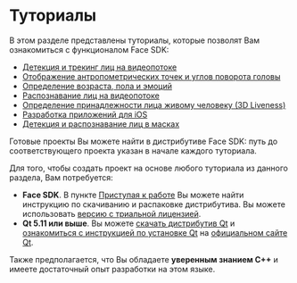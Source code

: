 # Туториалы 

В этом разделе представлены туториалы, которые позволят Вам ознакомиться с функционалом Face SDK:

* [Детекция и трекинг лиц на видеопотоке](face_detection_and_tracking_in_a_video_stream.md)
* [Отображение антропометрических точек и углов поворота головы](displaying_anthropometric_points_and_head_rotation_angles.md)
* [Определение возраста, пола и эмоций](estimating_age_gender_and_emotions.md)
* [Распознавание лиц на видеопотоке](face_recognition_in_a_video_stream.md)
* [Определение принадлежности лица живому человеку (3D Liveness)](liveness_detection.md)
* [Разработка приложений для iOS](developing_apps_for_ios.md)
* [Детекция и распознавание лиц в масках](detection_and_recognition_of_masked_faces.md)

Готовые проекты Вы можете найти в дистрибутиве Face SDK: путь до соответствующего проекта указан в начале каждого туториала.

Для того, чтобы создать проект на основе любого туториала из данного раздела, Вам потребуется:

* **Face SDK**. В пункте [Приступая к работе](/README_rus.md#приступая-к-работе) Вы можете найти инструкцию по скачиванию и распаковке дистрибутива. Вы можете использовать [версию с триальной лицензией](/README_rus.md#пробная-версия-face-sdk).
* **Qt 5.11 или выше**. Вы можете [скачать дистрибутив Qt](https://doc.qt.io/qt-5/windows.html) и [ознакомиться с инструкцией по установке Qt](https://doc.qt.io/qt-5/gettingstarted.html#) на [официальном сайте Qt](https://www.qt.io/).

Также предполагается, что Вы обладаете **уверенным знанием C++** и имеете достаточный опыт разработки на этом языке.
